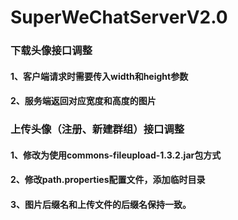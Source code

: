 # SuperWeChatServerV2.0
### 下载头像接口调整
#### 1、客户端请求时需要传入width和height参数
#### 2、服务端返回对应宽度和高度的图片

### 上传头像（注册、新建群组）接口调整
#### 1、修改为使用commons-fileupload-1.3.2.jar包方式
#### 2、修改path.properties配置文件，添加临时目录
#### 3、图片后缀名和上传文件的后缀名保持一致。
